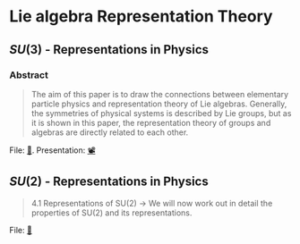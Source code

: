 # Lie algebra Representation Theory
## $SU(3)$ - Representations in Physics

### Abstract 

> The aim of this paper is to draw the connections between elementary particle physics and representation theory of Lie algebras. Generally, the symmetries of physical systems is described by Lie groups, but as it is shown in this paper, the representation theory of groups and algebras are directly related to each other.


File: [📄](../../Research-Materials/Koerber-SU3-Physics.pdf).
Presentation: [📽](../../Research-Materials/SU_3_lecture.pdf)

## $SU(2)$ - Representations in Physics

> 4.1 Representations of SU(2) -> We will now work out in detail the properties of SU(2) and its representations.

File: [📄](../../Research-Materials/su2.pdf)